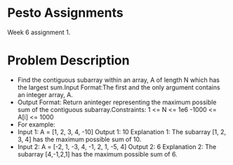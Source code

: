 # Pesto Assignments

Week 6 assignment 1.

# Problem Description

- Find the contiguous subarray within an array, A of length N which has the largest sum.Input Format:The first and the only argument contains an integer array, A.
- Output Format: Return aninteger representing the maximum possible sum of the contiguous subarray.Constraints: 1 <= N <= 1e6 -1000 <= A[i] <= 1000
- For example:
- Input 1: A = [1, 2, 3, 4, -10]
  Output 1: 10
  Explanation 1: The subarray [1, 2, 3, 4] has the maximum possible sum of 10.
- Input 2: A = [-2, 1, -3, 4, -1, 2, 1, -5, 4]
  Output 2: 6
  Explanation 2: The subarray [4,-1,2,1] has the maximum possible sum of 6.
